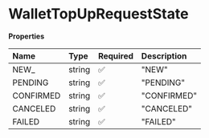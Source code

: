 # WalletTopUpRequestState

**Properties**

| Name      | Type   | Required | Description |
| :-------- | :----- | :------- | :---------- |
| NEW\_     | string | ✅       | "NEW"       |
| PENDING   | string | ✅       | "PENDING"   |
| CONFIRMED | string | ✅       | "CONFIRMED" |
| CANCELED  | string | ✅       | "CANCELED"  |
| FAILED    | string | ✅       | "FAILED"    |

<!-- This file was generated by liblab | https://liblab.com/ -->
